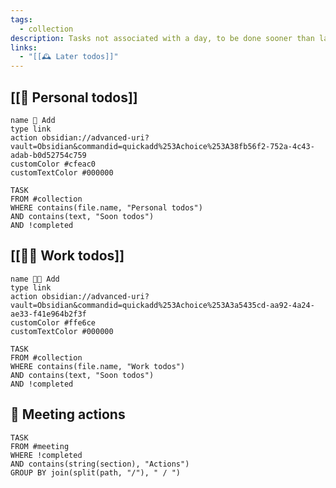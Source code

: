 ```yaml
---
tags:
  - collection
description: Tasks not associated with a day, to be done sooner than later
links:
  - "[[🕰️ Later todos]]"
---
```

## [[🏡 Personal todos]]

```button
name 🏡 Add
type link
action obsidian://advanced-uri?vault=Obsidian&commandid=quickadd%253Achoice%253A38fb56f2-752a-4c43-adab-b0d52754c759
customColor #cfeac0
customTextColor #000000
```

```dataview
TASK
FROM #collection
WHERE contains(file.name, "Personal todos")
AND contains(text, "Soon todos")
AND !completed
```

## [[🧑‍💻 Work todos]]

```button
name 🧑‍💻 Add
type link
action obsidian://advanced-uri?vault=Obsidian&commandid=quickadd%253Achoice%253A3a5435cd-aa92-4a24-ae33-f41e964b2f3f
customColor #ffe6ce
customTextColor #000000
```

```dataview
TASK
FROM #collection
WHERE contains(file.name, "Work todos")
AND contains(text, "Soon todos")
AND !completed
```

## 👥 Meeting actions

```dataview
TASK
FROM #meeting 
WHERE !completed
AND contains(string(section), "Actions")
GROUP BY join(split(path, "/"), " / ")
```

